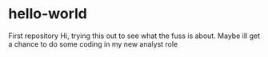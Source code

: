 # hello-world
First repository
Hi, trying this out to see what the fuss is about. Maybe ill get a chance to do some coding in my new analyst role
